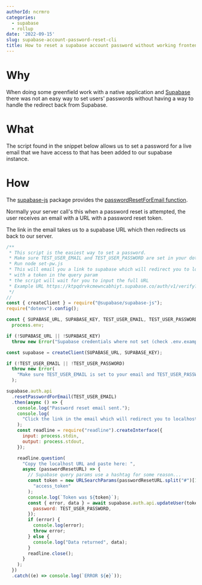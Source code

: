 ```yaml
---
authorId: ncrmro
categories: 
  - supabase
  - rollup
date: '2022-09-15'
slug: supabase-account-password-reset-cli
title: How to reset a supabase account password without working frontend.
---
```


# Why

When doing some greenfield work with a native application and [Supabase](https://supabase.com/) there was not an easy
way to set users' passwords without having a way to handle the redirect back from Supabase.


# What

The script found in the snippet below allows us to set a password for a live email that we have access to that has been added to our supabase
instance.

# How


The [supabase-js](https://github.com/supabase/supabase-js) package provides the [passwordResetForEmail function](https://supabase.com/docs/reference/javascript/auth-api-resetpasswordforemail).

Normally your server call's this when a password reset is attempted, the user receives an email with a URL with a password reset token.

The link in the email takes us to a supabase URL which then redirects us back to our server.


```javascript
/**
 * This script is the easiest way to set a password.
 * Make sure TEST_USER_EMAIL and TEST_USER_PASSWORD are set in your dotenv file
 * Run node set-pw.js
 * This will email you a link to supabase which will redirect you to localhost
 * with a token in the query param
 * the script will wait for you to input the full URL
 * Example URL https://ktpqdrvkcmewncabhiyt.supabase.co/auth/v1/verify?token=FAKE_TOKEN&type=recovery&redirect_to=http://localhost:3000
 */
//
const { createClient } = require("@supabase/supabase-js");
require("dotenv").config();

const { SUPABASE_URL, SUPABASE_KEY, TEST_USER_EMAIL, TEST_USER_PASSWORD } =
  process.env;

if (!SUPABASE_URL || !SUPABASE_KEY)
  throw new Error("Supabase credentials where not set (check .env.example?)");

const supabase = createClient(SUPABASE_URL, SUPABASE_KEY);

if (!TEST_USER_EMAIL || !TEST_USER_PASSWORD)
  throw new Error(
    "Make sure TEST_USER_EMAIL is set to your email and TEST_USER_PASSWORD is defined"
  );

supabase.auth.api
  .resetPasswordForEmail(TEST_USER_EMAIL)
  .then(async () => {
    console.log("Password reset email sent.");
    console.log(
      "Click the link in the email which will redirect you to localhost"
    );
    const readline = require("readline").createInterface({
      input: process.stdin,
      output: process.stdout,
    });

    readline.question(
      "Copy the localhost URL and paste here: ",
      async (passwordResetURL) => {
        // Supabase query params use a hashtag for some reason...
        const token = new URLSearchParams(passwordResetURL.split("#")[1]).get(
          "access_token"
        );
        console.log(`Token was ${token}`);
        const { error, data } = await supabase.auth.api.updateUser(token, {
          password: TEST_USER_PASSWORD,
        });
        if (error) {
          console.log(error);
          throw error;
        } else {
          console.log("Data returned", data);
        }
        readline.close();
      }
    );
  })
  .catch((e) => console.log(`ERROR ${e}`));
```
